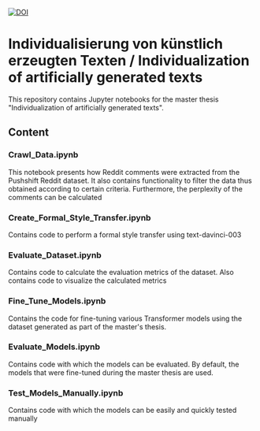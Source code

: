 [![DOI](https://zenodo.org/badge/655081638.svg)](https://zenodo.org/badge/latestdoi/655081638)

# Individualisierung von künstlich erzeugten Texten / Individualization of artificially generated texts

This repository contains Jupyter notebooks for the master thesis "Individualization of artificially generated texts".

## Content

### Crawl_Data.ipynb
This notebook presents how Reddit comments were extracted from the Pushshift Reddit dataset.
It also contains functionality to filter the data thus obtained according to certain criteria. Furthermore, the perplexity of the comments can be calculated

### Create_Formal_Style_Transfer.ipynb
Contains code to perform a formal style transfer using text-davinci-003

### Evaluate_Dataset.ipynb
Contains code to calculate the evaluation metrics of the dataset. Also contains code to visualize the calculated metrics

### Fine_Tune_Models.ipynb
Contains the code for fine-tuning various Transformer models using the dataset generated as part of the master's thesis.

### Evaluate_Models.ipynb
Contains code with which the models can be evaluated. By default, the models that were fine-tuned during the master thesis are used.

### Test_Models_Manually.ipynb
Contains code with which the models can be easily and quickly tested manually

